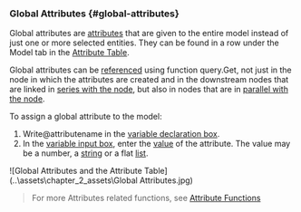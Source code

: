 ### Global Attributes {#global-attributes}

Global attributes are [attributes](Attributes.md) that are given to the entire model instead of just one or more selected entities. They can be found in a row under the Model tab in the [Attribute Table](../chapter_1_mobius_interface/attribute_table.md). 

Global attributes can be [referenced](../chapter_3_procedures/Referencing.md) using function query.Get, not just in the node in which the attributes are created and in the downstream nodes that are linked in [series with the node](../chapter_1_mobius_interface/node_in_series.md), but also in nodes that are in [parallel with the node](../chapter_1_mobius_interface/nodes_in_parallel.md). 

To assign a global attribute to the model:

1.  Write@attributename in the [variable declaration box](../chapter_1_mobius_interface/procedure_line.md).
2.  In the [variable input box](../chapter_3_procedures/Inputs.md), enter the [value](../chapter_3_procedures/Values.md) of the attribute. The value may be a number, a [string](../chapter_3_procedures/Strings.md) or a flat [list](../chapter_3_procedures/List.md).

![Global Attributes and the Attribute Table](..\assets\chapter_2_assets\Global Attributes.jpg)

> For more Attributes related functions, see [Attribute Functions](..\chapter_3_procedures\AttributeFunctions.md)
